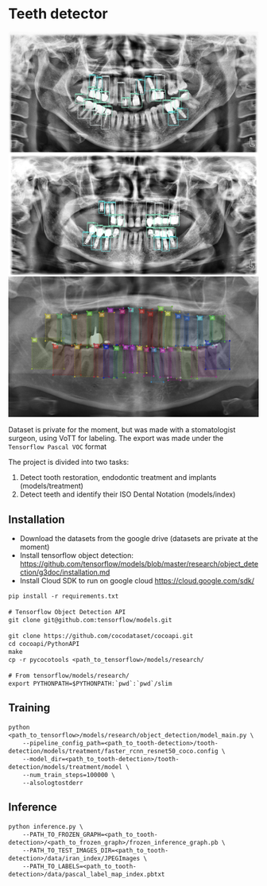 # Teeth detector

![Image 1](public/images/1.png "Image 1")
![Image 2](public/images/2.png "Image 2")
![Image 3](public/images/3.png "Image 3")

Dataset is private for the moment, but was made with a stomatologist surgeon, using VoTT for labeling. The export was made under the `Tensorflow Pascal VOC` format

The project is divided into two tasks:
1. Detect tooth restoration, endodontic treatment and implants (models/treatment)
2. Detect teeth and identify their ISO Dental Notation (models/index)


## Installation

- Download the datasets from the google drive (datasets are private at the moment)
- Install tensorflow object detection: https://github.com/tensorflow/models/blob/master/research/object_detection/g3doc/installation.md
- Install Cloud SDK to run on google cloud https://cloud.google.com/sdk/


```
pip install -r requirements.txt

# Tensorflow Object Detection API
git clone git@github.com:tensorflow/models.git

git clone https://github.com/cocodataset/cocoapi.git
cd cocoapi/PythonAPI
make
cp -r pycocotools <path_to_tensorflow>/models/research/

# From tensorflow/models/research/
export PYTHONPATH=$PYTHONPATH:`pwd`:`pwd`/slim
```


## Training

```
python <path_to_tensorflow>/models/research/object_detection/model_main.py \
    --pipeline_config_path=<path_to_tooth-detection>/tooth-detection/models/treatment/faster_rcnn_resnet50_coco.config \
    --model_dir=<path_to_tooth-detection>/tooth-detection/models/treatment/model \
    --num_train_steps=100000 \
    --alsologtostderr
```

## Inference

```
python inference.py \
    --PATH_TO_FROZEN_GRAPH=<path_to_tooth-detection>/<path_to_frozen_graph>/frozen_inference_graph.pb \
    --PATH_TO_TEST_IMAGES_DIR=<path_to_tooth-detection>/data/iran_index/JPEGImages \
    --PATH_TO_LABELS=<path_to_tooth-detection>/data/pascal_label_map_index.pbtxt
```
